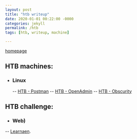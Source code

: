 ```yaml
---
layout: post
title: "htb writeup"
date: 2020-01-01 00:22:00 -0000
categories: jekyll
permalink: /htb
tags: [htb, writeup, machine]

---
```

[homepage](/faisalfs10x.github.io/index)  

## HTB machines:
- ### Linux
  -- [HTB - Postman](/htb/htbPostman)
  -- [HTB - OpenAdmin](/htb/htbOpenadmin)
  -- [HTB - Obscurity](/htb/htbObscurity)
  
## HTB challenge:
- ### Web)
-- [Learnaen](/htb/htbPostman).
